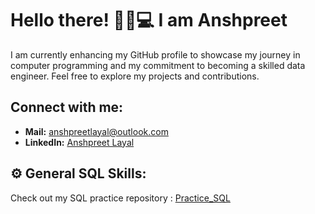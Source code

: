# Hello there! 🖐🏽💻 I am Anshpreet

I am currently enhancing my GitHub profile to showcase my journey in computer programming and my commitment to becoming a skilled data engineer. Feel free to explore my projects and contributions.

##  Connect with me:
- **Mail:** [anshpreetlayal@outlook.com](mailto:anshpreetlayal@outlook.com)
- **LinkedIn:** [Anshpreet Layal](https://www.linkedin.com/in/anshpreetlayal/)

## ⚙️ General SQL Skills:
Check out my SQL practice repository : [Practice_SQL](https://github.com/anshpreetlayal/practice_sql)




